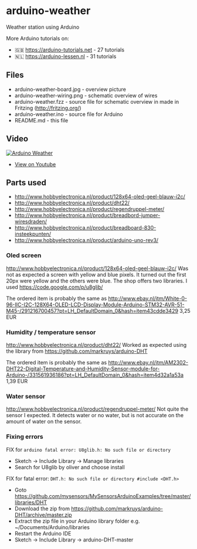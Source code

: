 # arduino-weather
Weather station using Arduino

More Arduino tutorials on:
* 🇬🇧 https://arduino-tutorials.net - 27 tutorials
* 🇳🇱 https://arduino-lessen.nl - 31 tutorials

## Files
* arduino-weather-board.jpg - overview picture
* arduino-weather-wiring.png - schematic overview of wires
* arduino-weather.fzz - source file for schematic overview in made in Fritzing (http://fritzing.org/)
* arduino-weather.ino - source file for Arduino
* README.md - this file

## Video
[![Arduino Weather](http://img.youtube.com/vi/tskHVZVp7Ss/0.jpg)](https://www.youtube.com/watch?v=tskHVZVp7Ss&list=PLx8GfAxNN_auGBR6LYJm67gwEL8KkZsHh&index=1)

* [View on Youtube](https://www.youtube.com/watch?v=tskHVZVp7Ss&list=PLx8GfAxNN_auGBR6LYJm67gwEL8KkZsHh&index=1)

## Parts used

* http://www.hobbyelectronica.nl/product/128x64-oled-geel-blauw-i2c/
* http://www.hobbyelectronica.nl/product/dht22/
* http://www.hobbyelectronica.nl/product/regendruppel-meter/
* http://www.hobbyelectronica.nl/product/breadbord-jumper-wiresdraden/
* http://www.hobbyelectronica.nl/product/breadboard-830-insteekpunten/
* http://www.hobbyelectronica.nl/product/arduino-uno-rev3/


### Oled screen
http://www.hobbyelectronica.nl/product/128x64-oled-geel-blauw-i2c/
Was not as expected a screen with yellow and blue pixels. It turned out the first 20px were yellow and the others were blue. The shop offers two libraries. I used https://code.google.com/p/u8glib/

The ordered item is probably the same as http://www.ebay.nl/itm/White-0-96-IIC-I2C-128X64-OLED-LCD-Display-Module-Arduino-STM32-AVR-51-M45-/291216700457?pt=LH_DefaultDomain_0&hash=item43cdde3429
3,25 EUR

### Humidity / temperature sensor
http://www.hobbyelectronica.nl/product/dht22/
Worked as expected using the library from https://github.com/markruys/arduino-DHT

The ordered item is probably the same as
http://www.ebay.nl/itm/AM2302-DHT22-Digital-Temperature-and-Humidity-Sensor-module-for-Arduino-/331561936186?pt=LH_DefaultDomain_0&hash=item4d32a1a53a
1,39 EUR

### Water sensor
http://www.hobbyelectronica.nl/product/regendruppel-meter/
Not quite the sensor I expected. It detects water or no water, but is not accurate on the amount of water on the sensor.

### Fixing errors

FIX for `arduino fatal error: U8glib.h: No such file or directory`
- Sketch -> Include Library -> Manage libraries
- Search for U8glib by oliver and choose install

FIX for fatal error: `DHT.h: No such file or directory #include <DHT.h>`
- Goto https://github.com/mysensors/MySensorsArduinoExamples/tree/master/libraries/DHT
- Download the zip from https://github.com/markruys/arduino-DHT/archive/master.zip
- Extract the zip file in your Arduino library folder e.g. ~/Documents/Arduino/libraries
- Restart the Arduino IDE
- Sketch -> Include Library -> arduino-DHT-master
